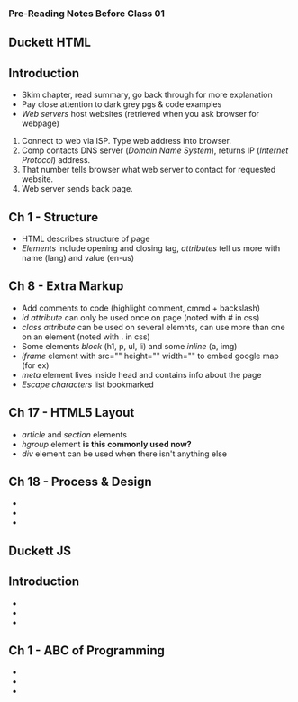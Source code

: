 ### Pre-Reading Notes Before Class 01


## **Duckett HTML**

## Introduction
- Skim chapter, read summary, go back through for more explanation
- Pay close attention to dark grey pgs &amp; code examples
- *Web servers* host websites (retrieved when you ask browser for webpage)

1. Connect to web via ISP. Type web address into browser.
2. Comp contacts DNS server (*Domain Name System*), returns IP (*Internet Protocol*) address.
3. That number tells browser what web server to contact for requested website.
4. Web server sends back page. 

## Ch 1 - Structure
- HTML describes structure of page
- *Elements* include opening and closing tag, *attributes* tell us more with name (lang) and value (en-us)

## Ch 8 - Extra Markup
- Add comments to code (highlight comment, cmmd + backslash)
- *id attribute* can only be used once on page (noted with # in css)
- *class attribute* can be used on several elemnts, can use more than one on an element (noted with . in css)
- Some elements *block* (h1, p, ul, li) and some *inline* (a, img)
- *iframe* element with src="" height="" width="" to embed google map (for ex) 
- *meta* element lives inside head and contains info about the page
- *Escape characters* list bookmarked

## Ch 17 - HTML5 Layout
- *article* and *section* elements
- *hgroup* element **is this commonly used now?**
- *div* element can be used when there isn't anything else

## Ch 18 - Process & Design
- 
- 
- 

## **Duckett JS**

## Introduction
- 
- 
- 

## Ch 1 - ABC of Programming
- 
- 
- 